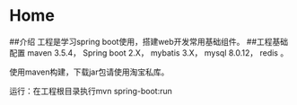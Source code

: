 # Home
##介绍
工程是学习spring boot使用，搭建web开发常用基础组件。
##工程基础配置
maven 3.5.4，
Spring boot 2.X，
mybatis 3.X，
mysql 8.0.12，
redis
。

使用maven构建，下载jar包请使用淘宝私库。

运行：在工程根目录执行mvn spring-boot:run
